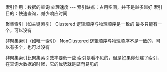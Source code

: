 索引作用：数据的查询 处理速度 --- 
索引缺点：占用空间，并不是越多越好
索引目的：快速查询，减少响应时间

聚集索引（如主键索引） Clustered 
逻辑顺序与物理顺序是一致的 最多只能有一个，可以没有

非聚集索引（如唯一索引） NonClustered 
逻辑顺序与物理顺序不是一致的，可以有多个，也可以没有

非聚集索引比聚集索引效率要低一些
索引是看不见的，但是如果你创建了索引，在查询大数据的时候，它的优势就是显而易见的
